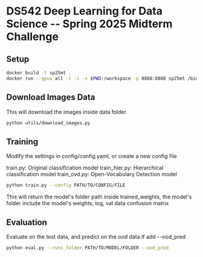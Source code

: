 # DS542 Deep Learning for Data Science -- Spring 2025 Midterm Challenge

## Setup

```bash
docker build -t sp25mt .
docker run --gpus all -t -i -v $PWD:/workspace -p 8888:8888 sp25mt /bin/bash
```

## Download Images Data
This will download the images inside data folder
```bash
python utils/download_images.py 
```

## Training
Modify the settings in config/config.yaml, or create a new config file

train.py: Original classification model
train_hier.py: Hierarchical classification model
train_ovd.py: Open-Vocabulary Detection model
```bash
python train.py --config PATH/TO/CONFIG/FILE
```
This will return the model's folder path inside trained_weights, the model's folder include the model's weights, log, val data confusion matrix

## Evaluation
Evaluate on the test data, and predict on the ood data if add --ood_pred

```bash
python eval.py --runs_folder PATH/TO/MODEL/FOLDER --ood_pred
```